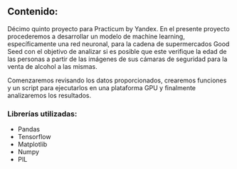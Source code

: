 ## Contenido:

Décimo quinto proyecto para Practicum by Yandex. En el presente proyecto procederemos a desarrollar un modelo de machine learning, específicamente una red neuronal, 
para la cadena de supermercados Good Seed con el objetivo de analizar si es posible que este verifique la edad de las personas a partir de las imágenes de sus cámaras
de seguridad para la venta de alcohol a las mismas.

Comenzaremos revisando los datos proporcionados, crearemos funciones y un script para ejecutarlos en una plataforma GPU y finalmente analizaremos los resultados.

### Librerías utilizadas:
- Pandas
- Tensorflow
- Matplotlib
- Numpy
- PIL
